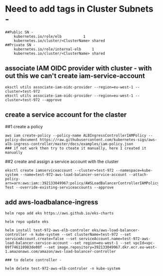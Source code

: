 # Need to add tags in Cluster Subnets -

	##Public SN -
		kubernetes.io/role/elb			1
		kubernetes.io/cluster/<ClusterName>	shared
	##Private SN -
		kubernetes.io/role/internal-elb		1
		kubernetes.io/cluster/<ClusterName>	shared

## associate IAM OIDC provider with cluster - with out this we can't create iam-service-account

	eksctl utils associate-iam-oidc-provider --region=eu-west-1 --cluster=test-972
	eksctl utils associate-iam-oidc-provider --region=eu-west-1 --cluster=test-972 --approve


## create a service account for the claster

##1 create a policy

	aws iam create-policy --policy-name ALBIngressControllerIAMPolicy --policy-document https://raw.githubusercontent.com/kubernetes-sigs/aws-alb-ingress-controller/master/docs/examples/iam-policy.json
	### if not work then try to cteate it manually, here I created it manually

##2 create and assign a service account with the cluster

	eksctl create iamserviceaccount --cluster=test-972 --namespace=kube-system --name=test-972-aws-load-balancer-service-account --attach-policy-arn=arn:aws:iam::392133049967:policy/AWSLoadBalancerControllerIAMPolicy-Test --override-existing-serviceaccounts --approve

## add aws-loadbalance-ingress
	helm repo add eks https://aws.github.io/eks-charts
	
	helm repo update eks
	
	helm install test-972-aws-elb-controler eks/aws-load-balancer-controller -n kube-system --set clusterName=test-972 --set serviceAccount.create=false --set serviceAccount.name=test-972-aws-load-balancer-service-account --set region=eu-west-1 --set vpcId=vpc-09f746110983de08f --set image.repository=392133049967.dkr.ecr.eu-west-1.amazonaws.com/amazon/aws-load-balancer-controller

	### to delete controller - 
	
	helm delete test-972-aws-elb-controler -n kube-system